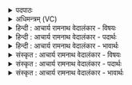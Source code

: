<details><summary>पदपाठः</summary>

अ꣣मित्रसेना꣢म्। अ꣣मित्र। सेना꣢म्। म꣣घवन्। अस्मा꣢न्। श꣣त्रुयती꣢म्। अ꣣भि꣢। उ꣡भौ꣢। ताम्। इ꣣न्द्र। वृत्रहन्। वृत्र। हन्। अग्निः꣢। च꣣। दहतम्। प्र꣡ति꣢꣯। १८६५।
</details>

<details><summary>अधिमन्त्रम् (VC)</summary>

- इन्द्रः
- अप्रतिरथ ऐन्द्रः
- अनुष्टुप्
- गान्धारः
</details>

<details><summary>हिन्दी : आचार्य रामनाथ वेदालंकार - विषयः</summary>

आगे फिर उसी विषय को कहा गया है।
</details>

<details><summary>हिन्दी : आचार्य रामनाथ वेदालंकार - पदार्थः</summary>

पदार्थान्वयभाषाः -  हे (मघवन्) दिव्य ऐश्वर्यवाले, (वृत्रहन्) शत्रुहन्ता (इन्द्र) वीर जीवात्मन् ! (अस्मान् अभि) हमारे प्रति (शत्रुयतीम्) शत्रुता का आचरण करनेवाली (ताम्) उस विकराल (अमित्रसेनाम्) रिपु-सेना को,तू (अग्निः च) और तैजस मन (उभौ) दोनों (प्रतिदहतम्) भस्म कर दो ॥२॥
</details>

<details><summary>हिन्दी : आचार्य रामनाथ वेदालंकार - भावार्थः</summary>

भावार्थभाषाः -  जैसे राजा और सेनापति के उद्योग से सब बाह्य शत्रु निःशेष हो जाते हैं,वैसे ही आन्तरिक देवासुरसङ्ग्राम में जीवात्मा और मन सब विघ्नों और रिपुओं को दग्ध करने में समर्थ होते हैं ॥२॥
</details>

<details><summary>संस्कृत : आचार्य रामनाथ वेदालंकार - विषयः</summary>

अथ पुनस्तमेव विषयमाह।
</details>

<details><summary>संस्कृत : आचार्य रामनाथ वेदालंकार - पदार्थः</summary>

पदार्थान्वयभाषाः -  हे (मघवन्) दिव्यैश्वर्यवन्, (वृत्रहन्) शत्रुहन्तः (इन्द्र) वीर जीवात्मन् ! (अस्मान् अभि) अस्मान् प्रति (शत्रुयतीम्) शत्रुत्वमाचरन्तीम्, (ताम्) विकरालाम् (अमित्रसेनाम्) रिपुसेनाम्,त्वम् (अग्निः च) तैजसं मनश्च (उभौ) द्वावपि (प्रतिदहतम्) भस्मीकुरुतम् ॥२॥
</details>

<details><summary>संस्कृत : आचार्य रामनाथ वेदालंकार - भावार्थः</summary>

भावार्थभाषाः -  यथा नृपतेः सेनापतेश्चोद्योगेन सर्वे बाह्याः शत्रवो निःशेषा जायन्ते तथैवाभ्यन्तरे देवासुरसंग्रामे जीवात्मा मनश्च सर्वान् विघ्नान् रिपूंश्च प्रतिदग्धुं प्रभवतः ॥२॥
</details>